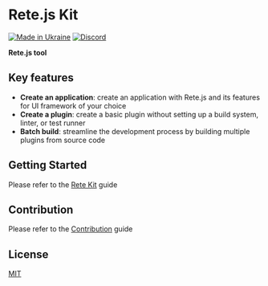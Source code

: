 Rete.js Kit
====
[![Made in Ukraine](https://img.shields.io/badge/made_in-ukraine-ffd700.svg?labelColor=0057b7)](https://stand-with-ukraine.pp.ua)
[![Discord](https://img.shields.io/discord/1081223198055604244?color=%237289da&label=Discord)](https://discord.gg/cxSFkPZdsV)

**Rete.js tool**

## Key features

- **Create an application**: create an application with Rete.js and its features for UI framework of your choice
- **Create a plugin**: create a basic plugin without setting up a build system, linter, or test runner
- **Batch build**: streamline the development process by building multiple plugins from source code

## Getting Started

Please refer to the [Rete Kit](https://retejs.org/docs/development#rete-kit) guide

## Contribution

Please refer to the [Contribution](https://retejs.org/docs/contribution) guide

## License

[MIT](https://github.com/retejs/rete-kit/blob/main/LICENSE)
